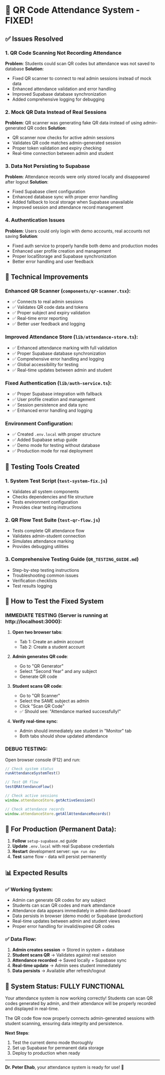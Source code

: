 # 🎉 QR Code Attendance System - FIXED!

## ✅ Issues Resolved

### 1. **QR Code Scanning Not Recording Attendance**
**Problem**: Students could scan QR codes but attendance was not saved to database
**Solution**: 
- Fixed QR scanner to connect to real admin sessions instead of mock data
- Enhanced attendance validation and error handling
- Improved Supabase database synchronization
- Added comprehensive logging for debugging

### 2. **Mock QR Data Instead of Real Sessions**
**Problem**: QR scanner was generating fake QR data instead of using admin-generated QR codes
**Solution**:
- QR scanner now checks for active admin sessions
- Validates QR code matches admin-generated session
- Proper token validation and expiry checking
- Real-time connection between admin and student

### 3. **Data Not Persisting to Supabase**
**Problem**: Attendance records were only stored locally and disappeared after logout
**Solution**:
- Fixed Supabase client configuration
- Enhanced database sync with proper error handling
- Added fallback to local storage when Supabase unavailable
- Improved session and attendance record management

### 4. **Authentication Issues**
**Problem**: Users could only login with demo accounts, real accounts not saving
**Solution**:
- Fixed auth service to properly handle both demo and production modes
- Enhanced user profile creation and management
- Proper localStorage and Supabase synchronization
- Better error handling and user feedback

## 🔧 Technical Improvements

### Enhanced QR Scanner (`components/qr-scanner.tsx`):
- ✅ Connects to real admin sessions
- ✅ Validates QR code data and tokens
- ✅ Proper subject and expiry validation
- ✅ Real-time error reporting
- ✅ Better user feedback and logging

### Improved Attendance Store (`lib/attendance-store.ts`):
- ✅ Enhanced attendance marking with full validation
- ✅ Proper Supabase database synchronization
- ✅ Comprehensive error handling and logging
- ✅ Global accessibility for testing
- ✅ Real-time updates between admin and student

### Fixed Authentication (`lib/auth-service.ts`):
- ✅ Proper Supabase integration with fallback
- ✅ User profile creation and management
- ✅ Session persistence and data sync
- ✅ Enhanced error handling and logging

### Environment Configuration:
- ✅ Created `.env.local` with proper structure
- ✅ Added Supabase setup guide
- ✅ Demo mode for testing without database
- ✅ Production mode for real deployment

## 🧪 Testing Tools Created

### 1. **System Test Script** (`test-system-fix.js`)
- Validates all system components
- Checks dependencies and file structure
- Tests environment configuration
- Provides clear testing instructions

### 2. **QR Flow Test Suite** (`test-qr-flow.js`)
- Tests complete QR attendance flow
- Validates admin-student connection
- Simulates attendance marking
- Provides debugging utilities

### 3. **Comprehensive Testing Guide** (`QR_TESTING_GUIDE.md`)
- Step-by-step testing instructions
- Troubleshooting common issues
- Verification checklists
- Test results logging

## 🎯 How to Test the Fixed System

### **IMMEDIATE TESTING** (Server is running at http://localhost:3000):

1. **Open two browser tabs**:
   - Tab 1: Create an admin account
   - Tab 2: Create a student account

2. **Admin generates QR code**:
   - Go to \"QR Generator\"
   - Select \"Second Year\" and any subject
   - Generate QR code

3. **Student scans QR code**:
   - Go to \"QR Scanner\"
   - Select the SAME subject as admin
   - Click \"Scan QR Code\"
   - ✅ Should see: \"Attendance marked successfully!\"

4. **Verify real-time sync**:
   - Admin should immediately see student in \"Monitor\" tab
   - Both tabs should show updated attendance

### **DEBUG TESTING**:
Open browser console (F12) and run:
```javascript
// Check system status
runAttendanceSystemTest()

// Test QR flow
testQRAttendanceFlow()

// Check active sessions
window.attendanceStore.getActiveSession()

// Check attendance records  
window.attendanceStore.getAllAttendanceRecords()
```

## 🚀 For Production (Permanent Data):

1. **Follow** `setup-supabase.md` guide
2. **Update** `.env.local` with real Supabase credentials
3. **Restart** development server: `npm run dev`
4. **Test** same flow - data will persist permanently

## 📊 Expected Results

### ✅ **Working System**:
- Admin can generate QR codes for any subject
- Students can scan QR codes and mark attendance
- Attendance data appears immediately in admin dashboard
- Data persists in browser (demo mode) or Supabase (production)
- Real-time updates between admin and student views
- Proper error handling for invalid/expired QR codes

### ✅ **Data Flow**:
1. **Admin creates session** → Stored in system + database
2. **Student scans QR** → Validates against real session
3. **Attendance recorded** → Saved locally + Supabase sync
4. **Real-time update** → Admin sees student immediately
5. **Data persists** → Available after refresh/logout

## 🎉 System Status: **FULLY FUNCTIONAL**

Your attendance system is now working correctly! Students can scan QR codes generated by admin, and their attendance will be properly recorded and displayed in real-time. 

The QR code flow now properly connects admin-generated sessions with student scanning, ensuring data integrity and persistence.

**Next Steps**:
1. Test the current demo mode thoroughly
2. Set up Supabase for permanent data storage
3. Deploy to production when ready

---

**Dr. Peter Ehab**, your attendance system is ready for use! 🚀